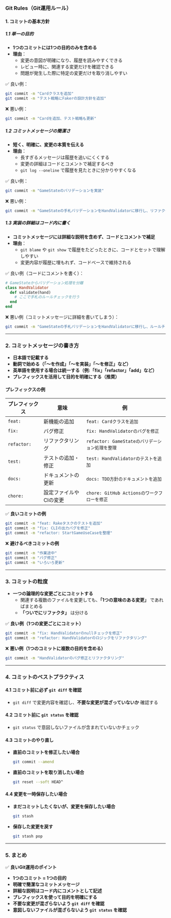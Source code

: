 ### **Git Rules（Git運用ルール）**

#### **1. コミットの基本方針**
##### **1.1 単一の目的**
- **1つのコミットには1つの目的のみを含める**
- **理由**：
  - 変更の意図が明確になり、履歴を読みやすくできる
  - レビュー時に、関連する変更だけを確認できる
  - 問題が発生した際に特定の変更だけを取り消しやすい

✅ 良い例：
```sh
git commit -m "Cardクラスを追加"
git commit -m "テスト戦略にFakerの設計方針を追加"
```
❌ 悪い例：
```sh
git commit -m "Cardを追加、テスト戦略も更新"
```

##### **1.2 コミットメッセージの簡潔さ**
- **短く、明確に、変更の本質を伝える**
- **理由**：
  - 長すぎるメッセージは履歴を追いにくくする
  - 変更の詳細はコードとコメントで補足するべき
  - `git log --oneline` で履歴を見たときに分かりやすくなる

✅ 良い例：
```sh
git commit -m "GameStateのバリデーションを実装"
```
❌ 悪い例：
```sh
git commit -m "GameStateの手札バリデーションをHandValidatorに移行し、リファクタリングとテストの修正も含む"
```

##### **1.3 実装の詳細はコード内に書く**
- **コミットメッセージには詳細な説明を含めず、コードとコメントで補足**
- **理由**：
  - `git blame` や `git show` で履歴をたどったときに、コードとセットで理解しやすい
  - 変更内容が履歴に埋もれず、コードベースで維持される

✅ 良い例（コードにコメントを書く）：
```ruby
# GameStateからバリデーション処理を分離
class HandValidator
  def validate(hand)
    # ここで手札のルールチェックを行う
  end
end
```
❌ 悪い例（コミットメッセージに詳細を書いてしまう）：
```sh
git commit -m "GameStateの手札バリデーションをHandValidatorに移行し、ルールチェックを追加"
```

---

### **2. コミットメッセージの書き方**
- **日本語で記載する**
- **動詞で始める（「〜を作成」「〜を実装」「〜を修正」など）**
- **英単語を使用する場合は統一する（例:「fix」「refactor」「add」など）**
- **プレフィックスを活用して目的を明確にする（推奨）**

#### **プレフィックスの例**
| プレフィックス | 意味 | 例 |
|---|---|---|
| `feat:` | 新機能の追加 | `feat: Cardクラスを追加` |
| `fix:` | バグ修正 | `fix: HandValidatorのバグを修正` |
| `refactor:` | リファクタリング | `refactor: GameStateのバリデーション処理を整理` |
| `test:` | テストの追加・修正 | `test: HandValidatorのテストを追加` |
| `docs:` | ドキュメントの更新 | `docs: TDD方針のドキュメントを追加` |
| `chore:` | 設定ファイルやCIの変更 | `chore: GitHub Actionsのワークフローを修正` |

✅ **良いコミットの例**
```sh
git commit -m "feat: Rakeタスクのテストを追加"
git commit -m "fix: CLIの出力バグを修正"
git commit -m "refactor: StartGameUseCaseを整理"
```

❌ **避けるべきコミットの例**
```sh
git commit -m "作業途中"
git commit -m "バグ修正"
git commit -m "いろいろ更新"
```

---

### **3. コミットの粒度**
- **一つの論理的な変更ごとにコミットする**
  - 関連する複数のファイルを変更しても、**「1つの意味のある変更」** であればまとめる
  - **「ついでにリファクタ」** は分ける

✅ **良い例（1つの変更ごとにコミット）**
```sh
git commit -m "fix: HandValidatorのnullチェックを修正"
git commit -m "refactor: HandValidatorのロジックをリファクタリング"
```

❌ **悪い例（1つのコミットに複数の目的を含める）**
```sh
git commit -m "HandValidatorのバグ修正とリファクタリング"
```

---

### **4. コミットのベストプラクティス**
#### **4.1 コミット前に必ず `git diff` を確認**
- `git diff` で変更内容を確認し、**不要な変更が混ざっていないか** 確認する

#### **4.2 コミット前に `git status` を確認**
- `git status` で意図しないファイルが含まれていないかチェック

#### **4.3 コミットのやり直し**
- **直前のコミットを修正したい場合**
  ```sh
  git commit --amend
  ```
- **直前のコミットを取り消したい場合**
  ```sh
  git reset --soft HEAD^
  ```

#### **4.4 変更を一時保存したい場合**
- **まだコミットしたくないが、変更を保存したい場合**
  ```sh
  git stash
  ```
- **保存した変更を戻す**
  ```sh
  git stash pop
  ```

---

### **5. まとめ**
✅ **良いGit運用のポイント**
- **1つのコミット = 1つの目的**
- **明確で簡潔なコミットメッセージ**
- **詳細な説明はコード内にコメントとして記述**
- **プレフィックスを使って目的を明確にする**
- **不要な変更が混ざらないよう `git diff` を確認**
- **意図しないファイルが混ざらないよう `git status` を確認**